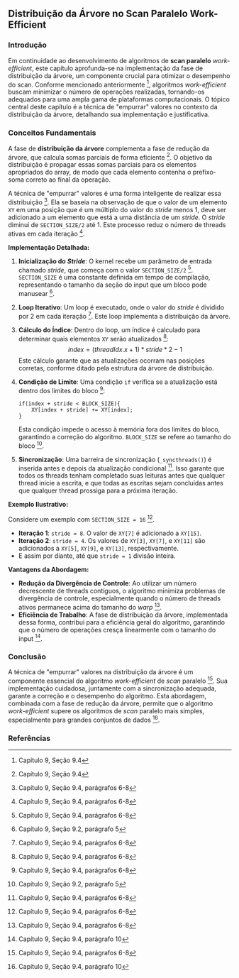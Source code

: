 ## Distribuição da Árvore no Scan Paralelo Work-Efficient

### Introdução
Em continuidade ao desenvolvimento de algoritmos de **scan paralelo** *work-efficient*, este capítulo aprofunda-se na implementação da fase de distribuição da árvore, um componente crucial para otimizar o desempenho do scan. Conforme mencionado anteriormente [^205], algoritmos *work-efficient* buscam minimizar o número de operações realizadas, tornando-os adequados para uma ampla gama de plataformas computacionais. O tópico central deste capítulo é a técnica de "empurrar" valores no contexto da distribuição da árvore, detalhando sua implementação e justificativa.

### Conceitos Fundamentais

A fase de **distribuição da árvore** complementa a fase de redução da árvore, que calcula somas parciais de forma eficiente [^205]. O objetivo da distribuição é propagar essas somas parciais para os elementos apropriados do array, de modo que cada elemento contenha o prefixo-soma correto ao final da operação.

A técnica de "empurrar" valores é uma forma inteligente de realizar essa distribuição [^208]. Ela se baseia na observação de que o valor de um elemento `XY` em uma posição que é um múltiplo do valor do *stride* menos 1, deve ser adicionado a um elemento que está a uma distância de um *stride*. O *stride* diminui de `SECTION_SIZE/2` até 1. Este processo reduz o número de threads ativas em cada iteração [^208].

**Implementação Detalhada:**

1.  **Inicialização do *Stride***: O kernel recebe um parâmetro de entrada chamado *stride*, que começa com o valor `SECTION_SIZE/2` [^208]. `SECTION_SIZE` é uma constante definida em tempo de compilação, representando o tamanho da seção do input que um bloco pode manusear [^201].

2.  **Loop Iterativo**: Um loop é executado, onde o valor do *stride* é dividido por 2 em cada iteração [^208]. Este loop implementa a distribuição da árvore.

3.  **Cálculo do Índice**: Dentro do loop, um índice é calculado para determinar quais elementos `XY` serão atualizados [^208]:
    $$
    index = (threadIdx.x + 1) * stride * 2 - 1
    $$
    Este cálculo garante que as atualizações ocorram nas posições corretas, conforme ditado pela estrutura da árvore de distribuição.

4.  **Condição de Limite**: Uma condição `if` verifica se a atualização está dentro dos limites do bloco [^208]:
    ```
    if(index + stride < BLOCK_SIZE){
        XY[index + stride] += XY[index];
    }
    ```
    Esta condição impede o acesso à memória fora dos limites do bloco, garantindo a correção do algoritmo. `BLOCK_SIZE` se refere ao tamanho do bloco [^201].

5.  **Sincronização**: Uma barreira de sincronização (`_syncthreads()`) é inserida antes e depois da atualização condicional [^208]. Isso garante que todos os threads tenham completado suas leituras antes que qualquer thread inicie a escrita, e que todas as escritas sejam concluídas antes que qualquer thread prossiga para a próxima iteração.

**Exemplo Ilustrativo:**

Considere um exemplo com `SECTION_SIZE = 16` [^208].

*   **Iteração 1**: `stride = 8`. O valor de `XY[7]` é adicionado a `XY[15]`.
*   **Iteração 2**: `stride = 4`. Os valores de `XY[3]`, `XY[7]`, e `XY[11]` são adicionados a `XY[5]`, `XY[9]`, e `XY[13]`, respectivamente.
*   E assim por diante, até que `stride = 1` divisão inteira.

**Vantagens da Abordagem:**

*   **Redução da Divergência de Controle**: Ao utilizar um número decrescente de threads contíguos, o algoritmo minimiza problemas de divergência de controle, especialmente quando o número de threads ativos permanece acima do tamanho do *warp* [^208].
*   **Eficiência de Trabalho**: A fase de distribuição da árvore, implementada dessa forma, contribui para a eficiência geral do algoritmo, garantindo que o número de operações cresça linearmente com o tamanho do input [^210].

### Conclusão

A técnica de "empurrar" valores na distribuição da árvore é um componente essencial do algoritmo *work-efficient* de *scan* paralelo [^208]. Sua implementação cuidadosa, juntamente com a sincronização adequada, garante a correção e o desempenho do algoritmo. Esta abordagem, combinada com a fase de redução da árvore, permite que o algoritmo *work-efficient* supere os algoritmos de *scan* paralelo mais simples, especialmente para grandes conjuntos de dados [^210].

### Referências
[^201]: Capítulo 9, Seção 9.2, parágrafo 5
[^205]: Capítulo 9, Seção 9.4
[^208]: Capítulo 9, Seção 9.4, parágrafos 6-8
[^210]: Capítulo 9, Seção 9.4, parágrafo 10
<!-- END -->